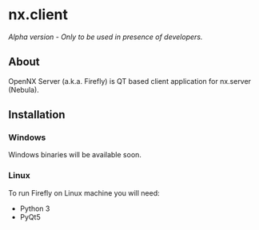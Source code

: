 nx.client
=========
_Alpha version - Only to be used in presence of developers._

## About
OpenNX Server (a.k.a. Firefly) is QT based client application for nx.server (Nebula).


## Installation

### Windows
Windows binaries will be available soon.

### Linux
To run Firefly on Linux machine you will need:
 - Python 3
 - PyQt5